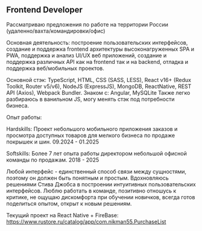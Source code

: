 ## Frontend Developer

Рассматриваю предложения по работе на территории России (удаленно/вахта/командировки/офис)

Основная деятельность: построение пользовательских интерфейсов, создание и поддержка frontend архитектуры высоконагруженных SPA и PWA, поддержка и анализ UI/UX веб приложений, создание и поддержка различных API как на frontend так и на backend, отладка и поддержка веб/мобильных проектов.

Основной стэк: TypeScript, HTML, CSS (SASS, LESS), React v16+ (Redux Toolkit, Router v5/v6), NodeJS (ExpressJS), MongoDB, ReactNative, REST API (Axios), Webpack Bundler.
Знаком с: Angular, MySQLite 
Также легко разбираюсь в ванильном JS, могу менять стэк под потребности бизнеса.

Опыт работы: 

Hardskills: Проект небольшого мобильного приложения заказов и просмотра доступных товаров для мелкого бизнеса по продаже покрышек и шин. 09.2024 - 01.2025

Softskills: Более 7 лет опыта работы директором небольшой офисной команды по продажам. 2018 - 2025

Любой интерфейс - единственный способ связи между сущностями, поэтому он должен быть понятным и простым. Вдохновляюсь решениями Стива Джобса в построении интуитивных пользовательских интерфейсов. 
Люблю работать в команде, позитивно отношусь к критике, не ощущаю дискомфорта при обучении новичков, всегда готов поделиться опытом, открыт к новым решениям.

Текущий проект на React Native + FireBase: https://www.rustore.ru/catalog/app/com.nikman55.PurchaseList
